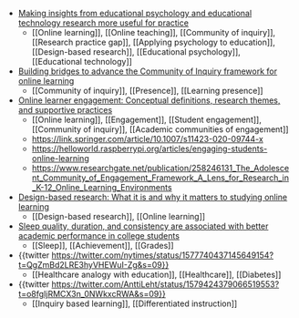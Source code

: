 - [Making insights from educational psychology and educational technology research more useful for practice](https://www.tandfonline.com/doi/full/10.1080/00461520.2022.2061974?src=)
	- [[Online learning]], [[Online teaching]], [[Community of inquiry]], [[Research practice gap]], [[Applying psychology to education]], [[Design-based research]], [[Educational psychology]], [[Educational technology]]
- [Building bridges to advance the Community of Inquiry framework for online learning](https://www.tandfonline.com/doi/full/10.1080/00461520.2022.2089989)
	- [[Community of inquiry]], [[Presence]], [[Learning presence]]
- [Online learner engagement: Conceptual definitions, research themes, and supportive practices](https://www.tandfonline.com/doi/full/10.1080/00461520.2022.2089147)
	- [[Online learning]], [[Engagement]], [[Student engagement]], [[Community of inquiry]], [[Academic communities of engagement]]
	- https://link.springer.com/article/10.1007/s11423-020-09744-x
	- https://helloworld.raspberrypi.org/articles/engaging-students-online-learning
	- https://www.researchgate.net/publication/258246131_The_Adolescent_Community_of_Engagement_Framework_A_Lens_for_Research_in_K-12_Online_Learning_Environments
- [Design-based research: What it is and why it matters to studying online learning](https://www.tandfonline.com/doi/full/10.1080/00461520.2022.2079128)
	- [[Design-based research]], [[Online learning]]
- [Sleep quality, duration, and consistency are associated with better academic performance in college students](https://pubmed.ncbi.nlm.nih.gov/31583118/)
	- [[Sleep]], [[Achievement]], [[Grades]]
- {{twitter https://twitter.com/nytimes/status/1577740437145649154?t=QgZmBd2LRE3hyVHEWuI-Zg&s=09}}
	- [[Healthcare analogy with education]], [[Healthcare]], [[Diabetes]]
- {{twitter https://twitter.com/AnttiLeht/status/1579424379066519553?t=o8fgIjRMCX3n_0NWkxcRWA&s=09}}
	- [[Inquiry based learning]], [[Differentiated instruction]]